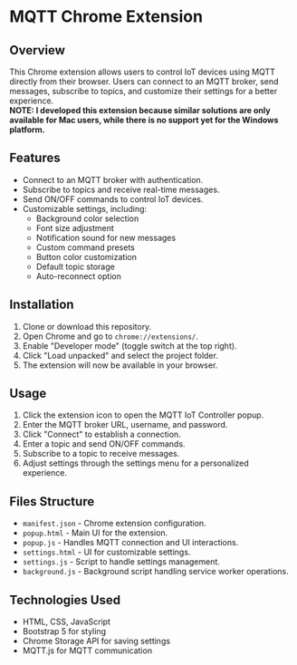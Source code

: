 # MQTT Chrome Extension

## Overview
This Chrome extension allows users to control IoT devices using MQTT directly from their browser. Users can connect to an MQTT broker, send messages, subscribe to topics, and customize their settings for a better experience. </br>
<strong> NOTE: I developed this extension because similar solutions are only available for Mac users, while there is no support yet for the Windows platform. </strong>

## Features
- Connect to an MQTT broker with authentication.
- Subscribe to topics and receive real-time messages.
- Send ON/OFF commands to control IoT devices.
- Customizable settings, including:
  - Background color selection
  - Font size adjustment
  - Notification sound for new messages
  - Custom command presets
  - Button color customization
  - Default topic storage
  - Auto-reconnect option

## Installation
1. Clone or download this repository.
2. Open Chrome and go to `chrome://extensions/`.
3. Enable "Developer mode" (toggle switch at the top right).
4. Click "Load unpacked" and select the project folder.
5. The extension will now be available in your browser.

## Usage
1. Click the extension icon to open the MQTT IoT Controller popup.
2. Enter the MQTT broker URL, username, and password.
3. Click "Connect" to establish a connection.
4. Enter a topic and send ON/OFF commands.
5. Subscribe to a topic to receive messages.
6. Adjust settings through the settings menu for a personalized experience.

## Files Structure
- `manifest.json` - Chrome extension configuration.
- `popup.html` - Main UI for the extension.
- `popup.js` - Handles MQTT connection and UI interactions.
- `settings.html` - UI for customizable settings.
- `settings.js` - Script to handle settings management.
- `background.js` - Background script handling service worker operations.

## Technologies Used
- HTML, CSS, JavaScript
- Bootstrap 5 for styling
- Chrome Storage API for saving settings
- MQTT.js for MQTT communication


